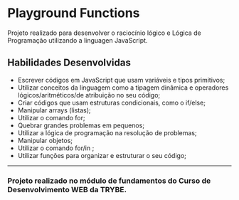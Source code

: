 # Playground Functions

Projeto realizado para desenvolver o raciocínio lógico e Lógica de Programação utilizando a linguagen JavaScript.

## Habilidades Desenvolvidas

* Escrever códigos em JavaScript que usam variáveis e tipos primitivos;
* Utilizar conceitos da linguagem como a tipagem dinâmica e operadores lógicos/aritméticos/de atribuição no seu código;
* Criar códigos que usam estruturas condicionais, como o if/else;
* Manipular arrays (listas);
* Utilizar o comando for;
* Quebrar grandes problemas em pequenos;
* Utilizar a lógica de programação na resolução de problemas;
* Manipular objetos;
* Utilizar o comando for/in ;
* Utilizar funções para organizar e estruturar o seu código;

---

### Projeto realizado no módulo de fundamentos do Curso de Desenvolvimento WEB da TRYBE.